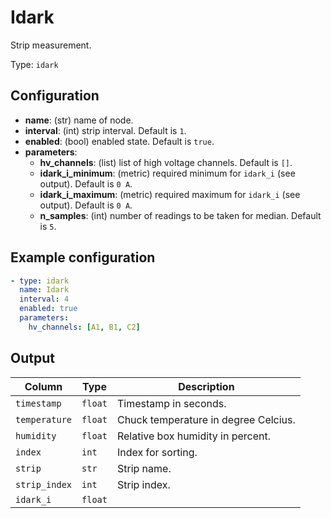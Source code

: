 # Idark

Strip measurement.

Type: `idark`

## Configuration

- **name**: (str) name of node.
- **interval**: (int) strip interval. Default is `1`.
- **enabled**: (bool) enabled state. Default is `true`.
- **parameters**:
    - **hv_channels**: (list) list of high voltage channels. Default is `[]`.
    - **idark_i_minimum**: (metric) required minimum for `idark_i` (see output). Default is `0 A`.
    - **idark_i_maximum**: (metric) required maximum for `idark_i` (see output). Default is `0 A`.
    - **n_samples**: (int) number of readings to be taken for median. Default is `5`.

## Example configuration

```yaml
- type: idark
  name: Idark
  interval: 4
  enabled: true
  parameters:
    hv_channels: [A1, B1, C2]
```

## Output

| Column                    | Type    | Description |
|---------------------------|---------|-------------|
|`timestamp`                |`float`  |Timestamp in seconds. |
|`temperature`              |`float`  |Chuck temperature in degree Celcius. |
|`humidity`                 |`float`  |Relative box humidity in percent. |
|`index`                    |`int`    |Index for sorting. |
|`strip`                    |`str`    |Strip name. |
|`strip_index`              |`int`    |Strip index. |
|`idark_i`                   |`float`  | |
